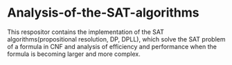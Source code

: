 # Analysis-of-the-SAT-algorithms

This respositor contains the implementation of the SAT algorithms(propositional resolution, DP, DPLL), which solve the SAT problem of a formula in CNF and analysis of efficiency and performance when the formula is becoming larger and more complex.
